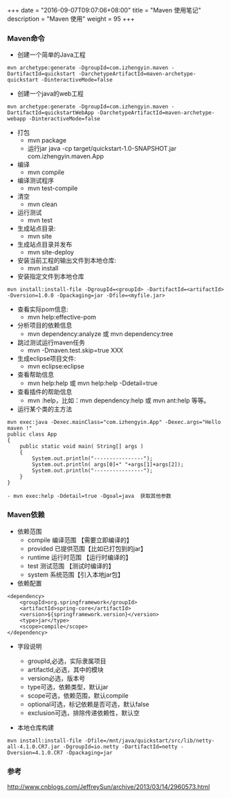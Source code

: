 
+++
date        = "2016-09-07T09:07:06+08:00"
title       = "Maven 使用笔记"
description = "Maven 使用"
weight = 95
+++


### Maven命令

- 创建一个简单的Java工程

```
mvn archetype:generate -DgroupId=com.izhengyin.maven -DartifactId=quickstart -DarchetypeArtifactId=maven-archetype-quickstart -DinteractiveMode=false
```

- 创建一个java的web工程
```
mvn archetype:generate -DgroupId=com.izhengyin.maven -DartifactId=quickstartWebApp -DarchetypeArtifactId=maven-archetype-webapp -DinteractiveMode=false
```

- 打包
    - mvn package
    - 运行jar java -cp target/quickstart-1.0-SNAPSHOT.jar com.izhengyin.maven.App 
- 编译
    - mvn compile
- 编译测试程序
    - mvn test-compile
- 清空
    - mvn clean
- 运行测试
    - mvn test
- 生成站点目录:
    - mvn site
- 生成站点目录并发布
    - mvn site-deploy
- 安装当前工程的输出文件到本地仓库:
    - mvn install
- 安装指定文件到本地仓库
```
mvn install:install-file -DgroupId=<groupId> -DartifactId=<artifactId> -Dversion=1.0.0 -Dpackaging=jar -Dfile=<myfile.jar>
```
- 查看实际pom信息:
    - mvn help:effective-pom
- 分析项目的依赖信息
    - mvn dependency:analyze 或 mvn dependency:tree
- 跳过测试运行maven任务
    - mvn -Dmaven.test.skip=true XXX
- 生成eclipse项目文件:
    - mvn eclipse:eclipse
- 查看帮助信息
    - mvn help:help 或 mvn help:help -Ddetail=true
- 查看插件的帮助信息
    - mvn <plug-in>:help，比如：mvn dependency:help 或 mvn ant:help 等等。
- 运行某个类的主方法

```
mvn exec:java -Dexec.mainClass="com.izhengyin.App" -Dexec.args="Hello maven !"
public class App
{
    public static void main( String[] args )
    {
        System.out.println("----------------");
        System.out.println( args[0]+" "+args[1]+args[2]);
        System.out.println("----------------");
    }
}

- mvn exec:help -Ddetail=true -Dgoal=java  获取其他参数

```

### Maven依赖

- 依赖范围
    - compile 编译范围 【需要立即编译的】
    - provided 已提供范围【比如已打包到的jar】
    - runtime 运行时范围 【运行时编译的】
    - test 测试范围 【测试时编译的】
    - system 系统范围【引入本地jar包】
- 依赖配置
```
<dependency>  
    <groupId>org.springframework</groupId>  
    <artifactId>spring-core</artifactId>  
    <version>${springframework.version}</version>  
    <type>jar</type>  
    <scope>compile</scope>  
</dependency>
```
- 字段说明
    - groupId,必选，实际隶属项目
    - artifactId,必选，其中的模块
    - version必选，版本号
    - type可选，依赖类型，默认jar
    - scope可选，依赖范围，默认compile
    - optional可选，标记依赖是否可选，默认false
    - exclusion可选，排除传递依赖性，默认空

- 本地仓库构建
```
mvn install:install-file -Dfile=/mnt/java/quickstart/src/lib/netty-all-4.1.0.CR7.jar -DgroupId=io.netty -DartifactId=netty -Dversion=4.1.0.CR7 -Dpackaging=jar
```


### 参考
http://www.cnblogs.com/JeffreySun/archive/2013/03/14/2960573.html